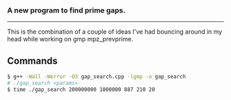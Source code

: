 ### A new program to find prime gaps.
---

This is the combination of a couple of ideas I've had bouncing around in my
head while working on gmp mpz_prevprime.

## Commands

```bash
$ g++ -Wall -Werror -O3 gap_search.cpp -lgmp -o gap_search
# ./gap_search <params>
$ time ./gap_search 200000000 1000000 887 210 20

```
